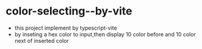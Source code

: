 # color-selecting--by-vite
- this project implement by typescript-vite
- by inseting a hex color to input,then display 10 color before and 10 color next of inserted color
